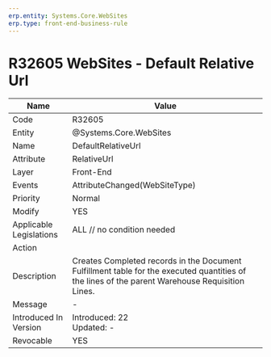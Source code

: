 ```yaml
---
erp.entity: Systems.Core.WebSites
erp.type: front-end-business-rule
---
```

# R32605 WebSites - Default Relative Url

| Name | Value |
| ---- | ----- |
| Code | R32605 |
| Entity | @Systems.Core.WebSites |
| Name | DefaultRelativeUrl |
| Attribute | RelativeUrl |
| Layer | Front-End |
| Events | AttributeChanged(WebSiteType) |
| Priority | Normal |
| Modify | YES |
| Applicable Legislations | ALL // no condition needed |
| Action ||
| Description | Creates Completed records in the Document Fulfillment table for the executed quantities of the lines of the parent Warehouse Requisition Lines. |
| Message |-|
| Introduced In Version | Introduced: 22<br>Updated: - |
| Revocable | YES |
